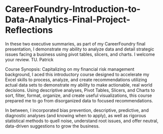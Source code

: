 # CareerFoundry-Introduction-to-Data-Analytics-Final-Project-Reflections

In these two executive summaries, as part of my CareerFoundry final presentation, I demonstrate my ability to analyze data and detail strategic issues facing a business using pivot tables, slicers, and charts. I welcome your review. TU. Patrick

Course Synopsis: Capitalizing on my financial risk management background, I aced this introductory course designed to accelerate my Excel skills to process, analyze, and create recommendations utilizing actual data sets to demonstrate my ability to make actionable, real world decisions. Using descriptive analyses, Pivot Tables, Slicers, and Charts to sort, filter, format, organize, and create useful visualizations, this course prepared me to go from disorganized data to focused recommendations.

In between, I incorporated bias prevention, descriptive, predictive, and diagnostic analyses (and knowing when to apply), as well as rigorous statistical methods to quell noise, understand root issues, and offer neutral, data-driven suggestions to grow the business.

